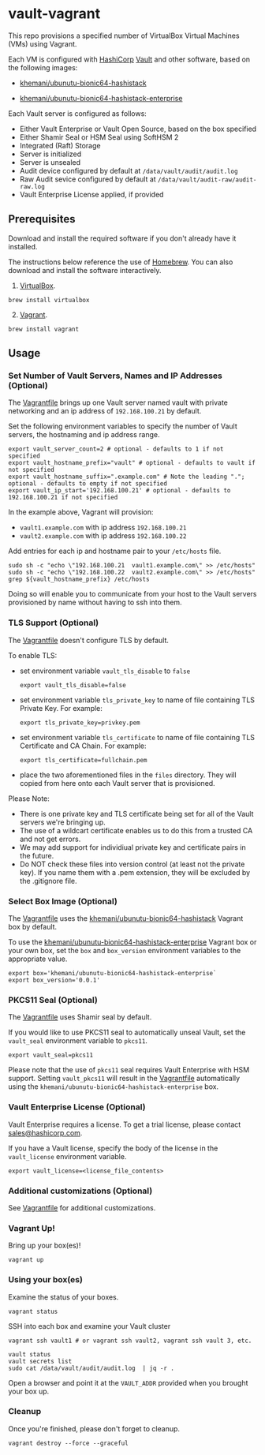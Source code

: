 # vault-vagrant

This repo provisions a specified number of VirtualBox Virtual Machines (VMs) using Vagrant.

Each VM is configured with [HashiCorp](https://hashicorp.com) [Vault](https://vaultproject.io) and other software, based on the following images:
* [khemani/ubunutu-bionic64-hashistack](https://app.vagrantup.com/khemani/boxes/ubuntu-bionic64-hashistack)

* [khemani/ubunutu-bionic64-hashistack-enterprise](https://app.vagrantup.com/khemani/boxes/ubuntu-bionic64-hashistack-enterprise)

Each Vault server is configured as follows:
* Either Vault Enterprise or Vault Open Source, based on the box specified
* Either Shamir Seal or HSM Seal using SoftHSM 2
* Integrated (Raft) Storage
* Server is initialized
* Server is unsealed
* Audit device configured by default at `/data/vault/audit/audit.log`
* Raw Audit sevice configured by default at `/data/vault/audit-raw/audit-raw.log`
* Vault Enterprise License applied, if provided

## Prerequisites

Download and install the required software if you don't already have it installed.

The instructions below reference the use of [Homebrew](https://brew.sh/). You can also download and install the software interactively.

1. [VirtualBox](https://www.virtualbox.org/).

```
brew install virtualbox
```

2. [Vagrant](https://www.vagrantup.com/).

```
brew install vagrant
```

## Usage

### Set Number of Vault Servers, Names and IP Addresses (Optional)

The [Vagrantfile](Vagrantfile) brings up one Vault server named vault with private networking and an ip address of `192.168.100.21` by default.

Set the following environment variables to specify the number of Vault servers, the hostnaming and ip address range.

```
export vault_server_count=2 # optional - defaults to 1 if not specified
export vault_hostname_prefix="vault" # optional - defaults to vault if not specified
export vault_hostname_suffix=".example.com" # Note the leading "."; optional - defaults to empty if not specified
export vault_ip_start='192.168.100.21' # optional - defaults to 192.168.100.21 if not specified
```

In the example above, Vagrant will provision:

* `vault1.example.com` with ip address `192.168.100.21`
* `vault2.example.com` with ip address `192.168.100.22`

Add entries for each ip and hostname pair to your `/etc/hosts` file.

```
sudo sh -c "echo \"192.168.100.21  vault1.example.com\" >> /etc/hosts"
sudo sh -c "echo \"192.168.100.22  vault2.example.com\" >> /etc/hosts"
grep ${vault_hostname_prefix} /etc/hosts
```

Doing so will enable you to communicate from your host to the Vault servers provisioned by name without having to ssh into them.

### TLS Support (Optional)

The [Vagrantfile](Vagrantfile) doesn't configure TLS by default.

To enable TLS:
* set environment variable `vault_tls_disable` to `false`
  ```
  export vault_tls_disable=false
   ```
* set environment variable `tls_private_key` to name of file containing TLS Private Key. For example:
  ```
  export tls_private_key=privkey.pem
  ```
* set environment variable `tls_certificate` to name of file containing TLS Certificate and CA Chain. For example:
  ```
  export tls_certificate=fullchain.pem
  ```
* place the two aforementioned files in the `files` directory. They will copied from here onto each Vault server that is provisioned.

Please Note: 
* There is one private key and TLS certificate being set for all of the Vault servers we're bringing up.
* The use of a wildcart certificate enables us to do this from a trusted CA and not get errors.
* We may add support for individiual private key and certificate pairs in the future.
* Do NOT check these files into version control (at least not the private key). If you name them with a .pem extension, they will be excluded by the .gitignore file.

### Select Box Image (Optional)
The [Vagrantfile](Vagrantfile) uses the [khemani/ubunutu-bionic64-hashistack](https://app.vagrantup.com/khemani/boxes/ubuntu-bionic64-hashistack) Vagrant box by default.

To use the [khemani/ubunutu-bionic64-hashistack-enterprise](https://app.vagrantup.com/khemani/boxes/ubuntu-bionic64-hashistack-enterprise) Vagrant box or your own box, set the `box` and `box_version` environment variables to the appropriate value.

```
export box='khemani/ubunutu-bionic64-hashistack-enterprise`
export box_version='0.0.1'
```

### PKCS11 Seal (Optional)
The [Vagrantfile](Vagrantfile) uses Shamir seal by default.

If you would like to use PKCS11 seal to automatically unseal Vault, set the `vault_seal` environment variable to `pkcs11`.

```
export vault_seal=pkcs11
```

Please note that the use of `pkcs11` seal requires Vault Enterprise with HSM support. Setting `vault_pkcs11` will result in the [Vagrantfile](Vagrantfile) automatically using the `khemani/ubunutu-bionic64-hashistack-enterprise` box.

### Vault Enterprise License (Optional)
Vault Enterprise requires a license. To get a trial license, please contact [sales@hashicorp.com](mailto:sales@hashicorp.com).

If you have a Vault license, specify the body of the license in the `vault_license` environment variable.

```
export vault_license=<license_file_contents>
```

### Additional customizations (Optional)
See [Vagrantfile](Vagrantfile) for additional customizations.

### Vagrant Up!
Bring up your box(es)!

```
vagrant up
```

### Using your box(es)
Examine the status of your boxes.

```
vagrant status
```

SSH into each box and examine your Vault cluster
```
vagrant ssh vault1 # or vagrant ssh vault2, vagrant ssh vault 3, etc.
```

```
vault status
vault secrets list
sudo cat /data/vault/audit/audit.log  | jq -r .
```

Open a browser and point it at the `VAULT_ADDR` provided when you brought your box up.

### Cleanup
Once you're finished, please don't forget to cleanup.
```
vagrant destroy --force --graceful
```
